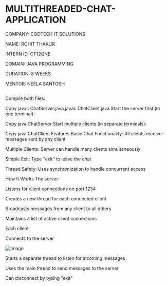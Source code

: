 # MULTITHREADED-CHAT-APPLICATION

COMPANY: CODTECH IT SOLUTIONS

NAME: ROHIT THAKUR

INTERN ID: CT12QNE

DOMAIN: JAVA PROGRAMMING

DURATION: 8 WEEKS

MENTOR: NEELA SANTOSH

##

Compile both files:

Copy
javac ChatServer.java
javac ChatClient.java
Start the server first (in one terminal):

Copy
java ChatServer
Start multiple clients (in separate terminals):

Copy
java ChatClient
Features
Basic Chat Functionality: All clients receive messages sent by any client

Multiple Clients: Server can handle many clients simultaneously

Simple Exit: Type "exit" to leave the chat

Thread Safety: Uses synchronization to handle concurrent access

How It Works
The server:

Listens for client connections on port 1234

Creates a new thread for each connected client

Broadcasts messages from any client to all others

Maintains a list of active client connections

Each client:

Connects to the server

![Image](https://github.com/user-attachments/assets/4b74abc6-1b76-4e72-9cc4-7a6eeca7b0aa)

Starts a separate thread to listen for incoming messages

Uses the main thread to send messages to the server

Can disconnect by typing "exit"
